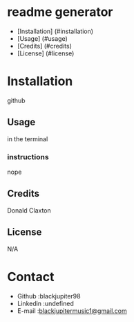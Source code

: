 # readme generator

* [Installation] (#installation)
* [Usage] (#usage)
* [Credits] (#credits)
* [License] (#license)
# Installation
github
## Usage 
in the terminal 
### instructions 
nope
## Credits 
Donald Claxton
## License
N/A

# Contact 
* Github :blackjupiter98
* Linkedin :undefined
* E-mail :blackjupitermusic1@gmail.com